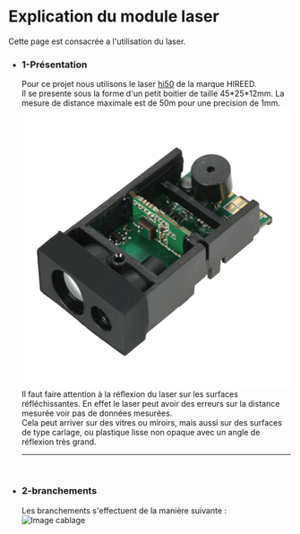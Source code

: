 <h1> Explication du module laser </h1>
Cette page est consacrée a l'utilisation du laser.  
<ul>
<li><h3>1-Présentation</h3>
Pour ce projet nous utilisons le laser <a href="https://fr.aliexpress.com/item/50m-164ft-Laser-Distance-Measuring-Sensor-Range-Finder-Module-Low-cost-Diastimeter-Single-Continuous-Measurement/32792768667.html?spm=a2g0w.10010108.1000013.1.51f42bb0M1R4Ws&traffic_analysisId=recommend_2088_1_90158_iswistore&scm=1007.13339.90158.0&pvid=f9d4958f-2d6c-4487-9ee1-a3cd3a2b37b9&tpp=1">hi50</a> de la marque HIREED.<br/>
Il se presente sous la forme d'un petit boitier de taille 45*25*12mm. La mesure de distance maximale est de 50m pour une precision de 1mm.<br/>
<img src="/documentation/Images/laser.jpg" alt="photo_lazer" height="500"/><br/>
  Il faut faire attention à la réflexion du laser sur les surfaces réfléchissantes. En effet le laser peut avoir des erreurs sur la distance mesurée voir pas de données mesurées.<br/>
  Cela peut arriver sur des vitres ou miroirs, mais aussi sur des surfaces de type carlage, ou plastique lisse non opaque avec un angle de réflexion très grand.

</li>
<hr/>
<br/>
<li><h3>2-branchements</h3>
Les branchements s'effectuent de la manière suivante :
<img src="/Slam_Arduino_Bot/documentation/Images/cablage_laser.jpg" alt="Image cablage" height="500"/>



